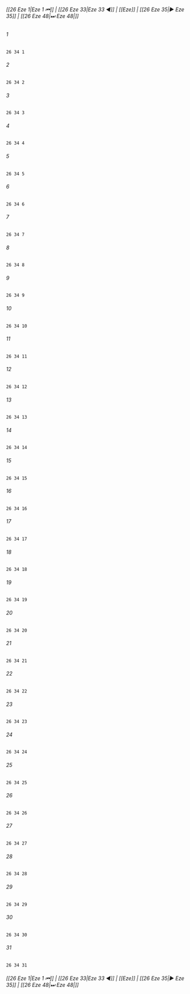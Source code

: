 
###### [[26 Eze 1|Eze 1 ⏮]] | [[26 Eze 33|Eze 33 ◀]] | [[Eze]] | [[26 Eze 35|▶ Eze 35]] | [[26 Eze 48|⏭ Eze 48|]]

###### 1
``` verse
26 34 1 
```
###### 2
``` verse
26 34 2 
```
###### 3
``` verse
26 34 3 
```
###### 4
``` verse
26 34 4 
```
###### 5
``` verse
26 34 5 
```
###### 6
``` verse
26 34 6 
```
###### 7
``` verse
26 34 7 
```
###### 8
``` verse
26 34 8 
```
###### 9
``` verse
26 34 9 
```
###### 10
``` verse
26 34 10 
```
###### 11
``` verse
26 34 11 
```
###### 12
``` verse
26 34 12 
```
###### 13
``` verse
26 34 13 
```
###### 14
``` verse
26 34 14 
```
###### 15
``` verse
26 34 15 
```
###### 16
``` verse
26 34 16 
```
###### 17
``` verse
26 34 17 
```
###### 18
``` verse
26 34 18 
```
###### 19
``` verse
26 34 19 
```
###### 20
``` verse
26 34 20 
```
###### 21
``` verse
26 34 21 
```
###### 22
``` verse
26 34 22 
```
###### 23
``` verse
26 34 23 
```
###### 24
``` verse
26 34 24 
```
###### 25
``` verse
26 34 25 
```
###### 26
``` verse
26 34 26 
```
###### 27
``` verse
26 34 27 
```
###### 28
``` verse
26 34 28 
```
###### 29
``` verse
26 34 29 
```
###### 30
``` verse
26 34 30 
```
###### 31
``` verse
26 34 31 
```

###### [[26 Eze 1|Eze 1 ⏮]] | [[26 Eze 33|Eze 33 ◀]] | [[Eze]] | [[26 Eze 35|▶ Eze 35]] | [[26 Eze 48|⏭ Eze 48|]]


